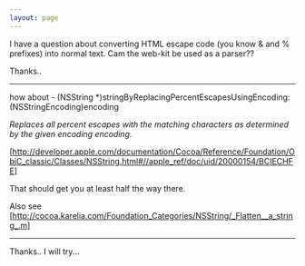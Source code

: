 ```yaml
---
layout: page
---
```


I have a question about converting HTML escape code (you know & and % prefixes) into normal text.
Cam the web-kit be used as a parser??

Thanks..

----

how about     - (NSString *)stringByReplacingPercentEscapesUsingEncoding:(NSStringEncoding)encoding

*Replaces all percent escapes with the matching characters as determined by the given encoding encoding.*

[http://developer.apple.com/documentation/Cocoa/Reference/Foundation/ObjC_classic/Classes/NSString.html#//apple_ref/doc/uid/20000154/BCIECHFE]

That should get you at least half the way there.

Also see [http://cocoa.karelia.com/Foundation_Categories/NSString/_Flatten__a_string_.m]

----

Thanks.. I will try...
